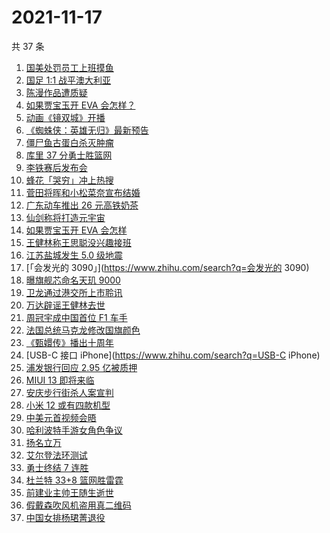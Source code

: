 # 2021-11-17

共 37 条

<!-- BEGIN ZHIHUSEARCH -->
<!-- 最后更新时间 Wed Nov 17 2021 17:08:59 GMT+0800 (China Standard Time) -->
1. [国美处罚员工上班摸鱼](https://www.zhihu.com/search?q=国美)
1. [国足 1:1 战平澳大利亚](https://www.zhihu.com/search?q=中国男足)
1. [陈漫作品遭质疑](https://www.zhihu.com/search?q=陈漫)
1. [如果贾宝玉开 EVA 会怎样？](https://www.zhihu.com/search?q=贾宝玉)
1. [动画《镜双城》开播](https://www.zhihu.com/search?q=镜双城)
1. [《蜘蛛侠：英雄无归》最新预告](https://www.zhihu.com/search?q=蜘蛛侠)
1. [僵尸鱼古蛋白杀灭肿瘤](https://www.zhihu.com/search?q=僵尸鱼)
1. [库里 37 分勇士胜篮网](https://www.zhihu.com/search?q=勇士)
1. [李铁赛后发布会](https://www.zhihu.com/search?q=李铁)
1. [蜂花「哭穷」冲上热搜](https://www.zhihu.com/search?q=蜂花)
1. [菅田将晖和小松菜奈宣布结婚](https://www.zhihu.com/search?q=菅田将晖)
1. [广东动车推出 26 元高铁奶茶](https://www.zhihu.com/search?q=高铁奶茶)
1. [仙剑称将打造元宇宙](https://www.zhihu.com/search?q=仙剑奇侠传)
1. [如果贾宝玉开 EVA 会怎样](https://www.zhihu.com/search?q=贾宝玉)
1. [王健林称王思聪没兴趣接班](https://www.zhihu.com/search?q=王健林)
1. [江苏盐城发生 5.0 级地震](https://www.zhihu.com/search?q=盐城地震)
1. [「会发光的 3090」](https://www.zhihu.com/search?q=会发光的 3090)
1. [曝旗舰芯命名天玑 9000](https://www.zhihu.com/search?q=天玑9000)
1. [卫龙通过港交所上市聆讯](https://www.zhihu.com/search?q=卫龙)
1. [万达辟谣王健林去世](https://www.zhihu.com/search?q=王健林去世)
1. [周冠宇成中国首位 F1 车手](https://www.zhihu.com/search?q=周冠宇)
1. [法国总统马克龙修改国旗颜色](https://www.zhihu.com/search?q=马克龙)
1. [《甄嬛传》播出十周年](https://www.zhihu.com/search?q=甄嬛传十周年)
1. [USB-C 接口 iPhone](https://www.zhihu.com/search?q=USB-C iPhone)
1. [浦发银行回应 2.95 亿被质押](https://www.zhihu.com/search?q=浦发银行)
1. [MIUI 13 即将来临](https://www.zhihu.com/search?q=MIUI13)
1. [安庆步行街杀人案宣判](https://www.zhihu.com/search?q=安庆步行街杀人案)
1. [小米 12 或有四款机型](https://www.zhihu.com/search?q=小米12)
1. [中美元首视频会晤](https://www.zhihu.com/search?q=中美会晤)
1. [哈利波特手游女角色争议](https://www.zhihu.com/search?q=哈利波特魔法觉醒)
1. [扬名立万](https://www.zhihu.com/search?q=扬名立万)
1. [艾尔登法环测试](https://www.zhihu.com/search?q=艾尔登法环)
1. [勇士终结 7 连胜](https://www.zhihu.com/search?q=勇士)
1. [杜兰特 33+8 篮网胜雷霆](https://www.zhihu.com/search?q=篮网)
1. [前建业主帅王随生逝世](https://www.zhihu.com/search?q=王随生)
1. [假戴森吹风机盗用真二维码](https://www.zhihu.com/search?q=假戴森吹风机)
1. [中国女排杨珺菁退役](https://www.zhihu.com/search?q=杨珺菁)
<!-- END ZHIHUSEARCH -->
